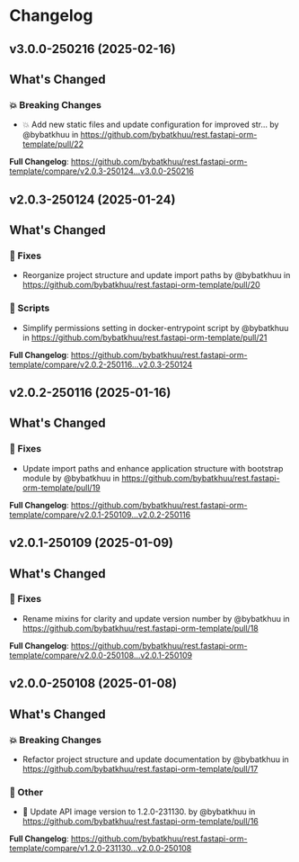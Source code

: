# Changelog

## v3.0.0-250216 (2025-02-16)

<!-- Release notes generated using configuration in .github/release.yml at main -->

## What's Changed
### 💥 Breaking Changes
* :boom: Add new static files and update configuration for improved str… by @bybatkhuu in https://github.com/bybatkhuu/rest.fastapi-orm-template/pull/22


**Full Changelog**: https://github.com/bybatkhuu/rest.fastapi-orm-template/compare/v2.0.3-250124...v3.0.0-250216

## v2.0.3-250124 (2025-01-24)

<!-- Release notes generated using configuration in .github/release.yml at main -->

## What's Changed
### 🐛 Fixes
* Reorganize project structure and update import paths by @bybatkhuu in https://github.com/bybatkhuu/rest.fastapi-orm-template/pull/20
### 🔨 Scripts
* Simplify permissions setting in docker-entrypoint script by @bybatkhuu in https://github.com/bybatkhuu/rest.fastapi-orm-template/pull/21


**Full Changelog**: https://github.com/bybatkhuu/rest.fastapi-orm-template/compare/v2.0.2-250116...v2.0.3-250124

## v2.0.2-250116 (2025-01-16)

<!-- Release notes generated using configuration in .github/release.yml at main -->

## What's Changed
### 🐛 Fixes
* Update import paths and enhance application structure with bootstrap module by @bybatkhuu in https://github.com/bybatkhuu/rest.fastapi-orm-template/pull/19


**Full Changelog**: https://github.com/bybatkhuu/rest.fastapi-orm-template/compare/v2.0.1-250109...v2.0.2-250116

## v2.0.1-250109 (2025-01-09)

<!-- Release notes generated using configuration in .github/release.yml at main -->

## What's Changed
### 🐛 Fixes
* Rename mixins for clarity and update version number by @bybatkhuu in https://github.com/bybatkhuu/rest.fastapi-orm-template/pull/18


**Full Changelog**: https://github.com/bybatkhuu/rest.fastapi-orm-template/compare/v2.0.0-250108...v2.0.1-250109

## v2.0.0-250108 (2025-01-08)

<!-- Release notes generated using configuration in .github/release.yml at main -->

## What's Changed
### 💥 Breaking Changes
* Refactor project structure and update documentation by @bybatkhuu in https://github.com/bybatkhuu/rest.fastapi-orm-template/pull/17
### 💬 Other
* :whale: Update API image version to 1.2.0-231130. by @bybatkhuu in https://github.com/bybatkhuu/rest.fastapi-orm-template/pull/16


**Full Changelog**: https://github.com/bybatkhuu/rest.fastapi-orm-template/compare/v1.2.0-231130...v2.0.0-250108
